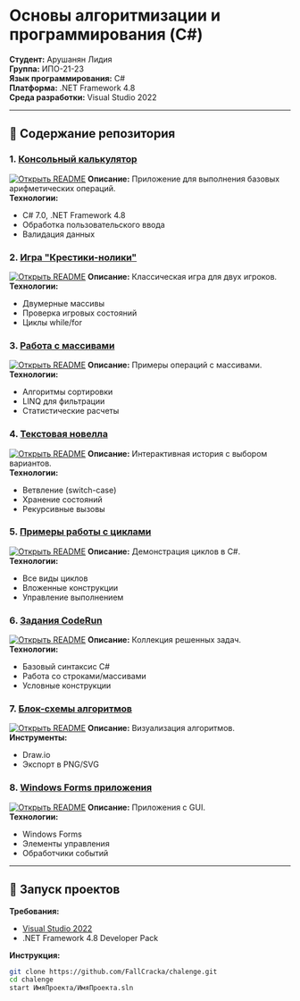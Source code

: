 # Основы алгоритмизации и программирования (C#)

**Студент:** Арушанян Лидия  
**Группа:** ИПО-21-23  
**Язык программирования:** C#  
**Платформа:** .NET Framework 4.8  
**Среда разработки:** Visual Studio 2022  

---

## 📌 Содержание репозитория

### 1. [Консольный калькулятор](calculat-main/README.md)
[![Открыть README](https://img.shields.io/badge/Документация-Калькулятор-blue)](calculat-main/README.md)
**Описание:** Приложение для выполнения базовых арифметических операций.  
**Технологии:**
- C# 7.0, .NET Framework 4.8
- Обработка пользовательского ввода
- Валидация данных

### 2. [Игра "Крестики-нолики"](крестики%20нолики/README.md)
[![Открыть README](https://img.shields.io/badge/Документация-Крестики--нолики-green)](крестики%20нолики/README.md)
**Описание:** Классическая игра для двух игроков.  
**Технологии:**
- Двумерные массивы
- Проверка игровых состояний
- Циклы while/for

### 3. [Работа с массивами](массивы/README.md)
[![Открыть README](https://img.shields.io/badge/Документация-Массивы-orange)](массивы/README.md)
**Описание:** Примеры операций с массивами.  
**Технологии:**
- Алгоритмы сортировки
- LINQ для фильтрации
- Статистические расчеты

### 4. [Текстовая новелла](циклы/новелла/README.md)
[![Открыть README](https://img.shields.io/badge/Документация-Новелла-purple)](циклы/новелла/README.md)
**Описание:** Интерактивная история с выбором вариантов.  
**Технологии:**
- Ветвление (switch-case)
- Хранение состояний
- Рекурсивные вызовы

### 5. [Примеры работы с циклами](циклы/README.md)
[![Открыть README](https://img.shields.io/badge/Документация-Циклы-yellow)](циклы/README.md)
**Описание:** Демонстрация циклов в C#.  
**Технологии:**
- Все виды циклов
- Вложенные конструкции
- Управление выполнением

### 6. [Задания CodeRun](code-pen/README.md)
[![Открыть README](https://img.shields.io/badge/Документация-CodeRun-red)](code-pen/README.md)
**Описание:** Коллекция решенных задач.  
**Технологии:**
- Базовый синтаксис C#
- Работа со строками/массивами
- Условные конструкции

### 7. [Блок-схемы алгоритмов](блок-схемы/README.md)
[![Открыть README](https://img.shields.io/badge/Документация-Блок--схемы-lightgrey)](блок-схемы/README.md)
**Описание:** Визуализация алгоритмов.  
**Инструменты:**
- Draw.io
- Экспорт в PNG/SVG

### 8. [Windows Forms приложения](WindowsForms/README.md)
[![Открыть README](https://img.shields.io/badge/Документация-Windows_Forms-blueviolet)](WindowsForms/README.md)
**Описание:** Приложения с GUI.  
**Технологии:**
- Windows Forms
- Элементы управления
- Обработчики событий

---

## 🚀 Запуск проектов

**Требования:**
- [Visual Studio 2022](https://visualstudio.microsoft.com/ru/vs/)
- .NET Framework 4.8 Developer Pack

**Инструкция:**
```bash
git clone https://github.com/FallCracka/chalenge.git
cd chalenge
start ИмяПроекта/ИмяПроекта.sln
